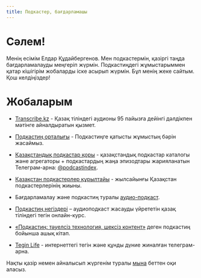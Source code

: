 ```yaml
---
title: Подкастер, бағдарламашы
---
```


# Сәлем!

Менің есімім Елдар Құдайбергенов. Мен подкастермін, қазіргі таңда бағдарламалауды меңгеріп жүрмін. Подкастиңдегі жұмыстарыммен қатар кішігірім жобаларды іске асырып жүрмін. Бұл менің жеке сайтым. Қош келдіңіздер!

# Жобаларым

- [Transcribe.kz](https://transcribe.kz) - Қазақ тіліндегі аудионы 95 пайызға дейінгі дәлдікпен мәтінге айналдыратын қызмет.

- [Подкастиң орталығы](https://podcasting.center) - Подкастиңге қатысты жұмыстың бәрін жасаймыз.

- [Қазақстандық подкастар қоры](https://k.yeldar.org/index) - қазақстандық подкастар каталогы және агрегаторы + подкастардың жаңа эпизодтары жарияланатын Телеграм-арна: [@podcastindex](https://t.me/podcastindex).

- [Қазақстан подкастерлер құрылтайы](/quryltai) - жылсайынғы Қазақстан подкастерлерінің жиыны.

- Бағдарламалау және подкастиң туралы [аудио-подкаст](/podcasts).

- [Подкастиң негіздері](https://k.yeldar.org/podcourse) – аудиоподкаст жасауды үйрететін қазақ тіліндегі тегін онлайн-курс.

- [«Подкастиң: тәуелсіз технология, шексіз контент»](https://openpodcasting.com) деген подкастиң бойынша ашық кітап.

- [Tegin Life](https://t.me/teginlife) - интернеттегі тегін және құнды дүние жиналған телеграм-арна.

Нақты қазір немен айналысып жүргенім туралы [мына](/now) беттен оқи аласыз.
